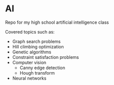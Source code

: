 # AI
Repo for my high school artificial intelligence class

Covered topics such as:
- Graph search problems
- Hill climbing optimization
- Genetic algorithms
- Constraint satisfaction problems
- Computer vision
    - Canny edge detection
    - Hough transform
- Neural networks
